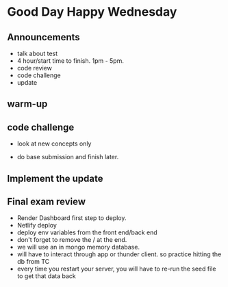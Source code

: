 # Good Day Happy Wednesday

## Announcements

- talk about test
- 4 hour/start time to finish. 1pm - 5pm.
- code review
- code challenge
- update

## warm-up

## code challenge

- look at new concepts only

- do base submission and finish later.

## Implement the update

## Final exam review

- Render Dashboard first step to deploy.
- Netlify deploy
- deploy env variables from the front end/back end
- don't forget to remove the / at the end.
- we will use an in mongo memory database.
- will have to interact through app or thunder client. so practice hitting the
  db from TC
- every time you restart your server, you will have to re-run the seed file to
  get that data back
